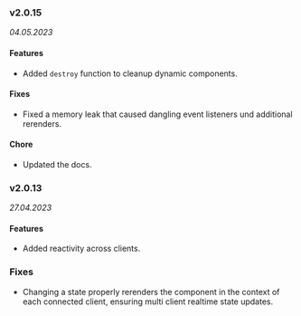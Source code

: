 ### v2.0.15 
*04.05.2023*

#### Features 
* Added `destroy` function to cleanup dynamic components.

#### Fixes
* Fixed a memory leak that caused dangling event listeners und additional rerenders.

#### Chore
* Updated the docs.

### v2.0.13 
*27.04.2023*

#### Features 
* Added reactivity across clients.

### Fixes
* Changing a state properly rerenders the component in the context of each connected client, ensuring multi client realtime state updates.
